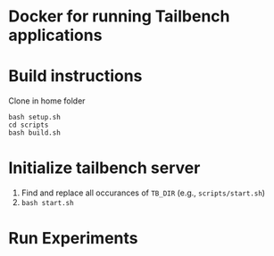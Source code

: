 # Docker for running Tailbench applications

# Build instructions
Clone in home folder

```
bash setup.sh
cd scripts
bash build.sh
```

# Initialize tailbench server
1. Find and replace all occurances of `TB_DIR` (e.g., `scripts/start.sh`)
2. `bash start.sh`

# Run Experiments

